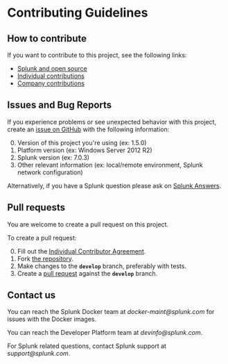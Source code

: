 # Contributing Guidelines

## How to contribute

If you want to contribute to this project, see the following links:

* [Splunk and open source][contributions]
* [Individual contributions][indivcontrib]
* [Company contributions][companycontrib]

## Issues and Bug Reports

If you experience problems or see unexpected behavior with this project, create an [issue on GitHub][issues] with the following information:

0. Version of this project you're using (ex: 1.5.0)
0. Platform version (ex: Windows Server 2012 R2)
0. Splunk version (ex: 7.0.3)
0. Other relevant information (ex: local/remote environment, Splunk network configuration)

Alternatively, if you have a Splunk question please ask on [Splunk Answers][answers].

## Pull requests

You are welcome to create a pull request on this project.

To create a pull request:

0. Fill out the [Individual Contributor Agreement][indivcontrib].
0. Fork [the repository][repo].
0. Make changes to the **`develop`** branch, preferably with tests.
0. Create a [pull request][pulls] against the **`develop`** branch.

## Contact us

You can reach the Splunk Docker team at _docker-maint@splunk.com_ for issues with the Docker images.

You can reach the Developer Platform team at _devinfo@splunk.com_.

For Splunk related questions, contact Splunk support at _support@splunk.com_.

[contributions]:            http://dev.splunk.com/view/opensource/SP-CAAAEDM
[indivcontrib]:             http://dev.splunk.com/goto/individualcontributions
[companycontrib]:           http://dev.splunk.com/view/companycontributions/SP-CAAAEDR
[answers]:                  http://answers.splunk.com/
[repo]:                     https://github.com/splunk/docker-itmonitoring
[issues]:                   https://github.com/splunk/docker-itmonitoring/issues
[pulls]:                    https://github.com/splunk/docker-itmonitoring/pulls
